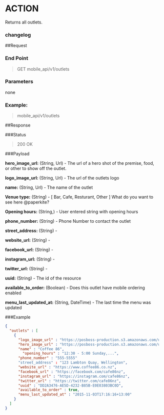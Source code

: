 # ACTION
Returns all outlets.

### changelog

##Request
### End Point
  > GET mobile_api/v1/outlets

### Parameters

none

### Example:
  > mobile_api/v1/outlets


##Response

###Status
  > 200 OK

###Payload

**hero_image_url:** (String, Url) - The url of a  hero shot of the premise,  food, or other to show off the outlet.

**logo_image_url:** (String, Url) - The url of the  outlets logo

**name:** (String, Url) - The name of the outlet

**Venue type:** (String) -   [ Bar, Cafe, Resturant, Other ]  What do you want to see here @paperkite?

**Opening hours:**  (String,) - User entered string with opening hours

**phone_number:**  (String)  - Phone Number to contact the outlet

**street_address:** (String) -

**website_url:** (String) -

**facebook_url:** (String) -

**instagram_url:** (String) -

**twitter_url:** (String) -

**uuid:** (String) - The id of the resource

**available_to_order:** (Boolean) - Does this outlet have mobile ordering enabled

**menu_last_updated_at:** (String, DateTime) - The last time the menu was updated


###Example
```json
{
  "outlets" : [
    {
      "logo_image_url" : "https://posboss-production.s3.amazonaws.com/uploads/items/0f6aa180-0c48-0131-9fc5-064f8ffec43c/medium.png?1380577747",
      "hero_image_url" : "https://posboss-production.s3.amazonaws.com/uploads/items/0f6aa180-0c48-0131-9fc5-064f8ffec43c/medium.png?1380577747",
      "name" : "Coffee 86",
	    "opening_hours" : "12:30 - 5:00 Sunday,...",
      "phone_number" : "555-5555"
      "street_address" : "123 Lambton Quay, Wellington",
      "website_url" : "https://www.coffee86.co.nz",
      "facebook_url" : "https://facebook.com/cafe86nz",
      "instagram_url" : "https://instagram.com/cafe86nz",
      "twitter_url" : "https://twitter.com/cafe86nz",
      "uuid" : "DD2A3476-AE5D-4232-B85B-E0E03803BC0D",
      "available_to_order" : true,
      "menu_last_updated_at" : "2015-11-03T17:16:16+13:00"
    }
  ]
}
```
